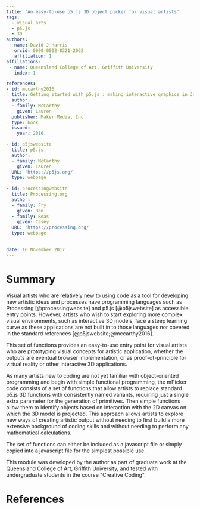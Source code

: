 ```yaml
---
title: 'An easy-to-use p5.js 3D object picker for visual artists'
tags:
  - visual arts
  - p5.js
  - 3D
authors:
 - name: David J Harris
   orcid: 0000-0002-8321-2062
   affiliation: 1
affiliations:
 - name: Queensland College of Art, Griffith University
   index: 1

references:
- id: mccarthy2016
  title: Getting started with p5.js : making interactive graphics in JavaScript and Processing
  author:
  - family: McCarthy
    given: Lauren
  publisher: Maker Media, Inc.
  type: book
  issued:
    year: 2016

- id: p5jswebsite
  title: p5.js
  author:
  - family: McCarthy
    given: Lauren
  URL: 'https://p5js.org/'
  type: webpage
  
- id: processingwebsite
  title: Processing.org
  author:
  - family: Fry
    given: Ben
  - family: Reas
    given: Casey
  URL: 'https://processing.org/'
  type: webpage
  
  
date: 16 November 2017
---
```


# Summary

Visual artists who are relatively new to using code as a tool for developing new artistic 
ideas and processes have programming languages such as Processing [@processingwebsite] and 
p5.js [@p5jswebsite] as accessible entry points. However, artists who wish to start 
exploring more complex visual environments, such as interactive 3D models, face a steep 
learning curve as these applications are not built in to those languages nor covered in 
the standard references [@p5jswebsite;@mccarthy2016].

This set of functions provides an easy-to-use entry point for visual artists who are 
prototyping visual concepts for artistic application, whether the outputs are eventual 
browser implementation, or as proof-of-principle for virtual reality or other interactive 
3D applications.

As many artists new to coding are not yet familiar with object-oriented programming and 
begin with simple functional programming, the mPicker code consists of a set of functions 
that allow artists to replace standard p5.js 3D functions with consistently named variants, 
requiring just a single extra parameter for the generation of primitives. Then simple 
functions allow them to identify objects based on interaction with the 2D canvas on which 
the 3D model is projected. This approach allows artists to explore new ways of creating 
artistic output without needing to first build a more extensive background of coding skills 
and without needing to perform any mathematical calculations.

The set of functions can either be included as a javascript file or simply copied into a
javascript file for the simplest possible use.

This module was developed by the author as part of graduate work at the Queensland College
of Art, Griffith University, and tested with undergraduate students in the course "Creative
Coding".

# References
  